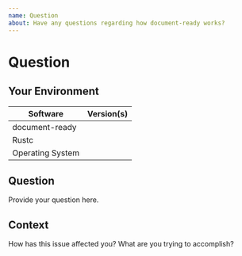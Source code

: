```yaml
---
name: Question
about: Have any questions regarding how document-ready works?
---
```


# Question
## Your Environment
| Software         | Version(s) |
| ---------------- | ---------- |
| document-ready      |
| Rustc            |
| Operating System |

## Question
Provide your question here.

## Context
How has this issue affected you? What are you trying to accomplish?
